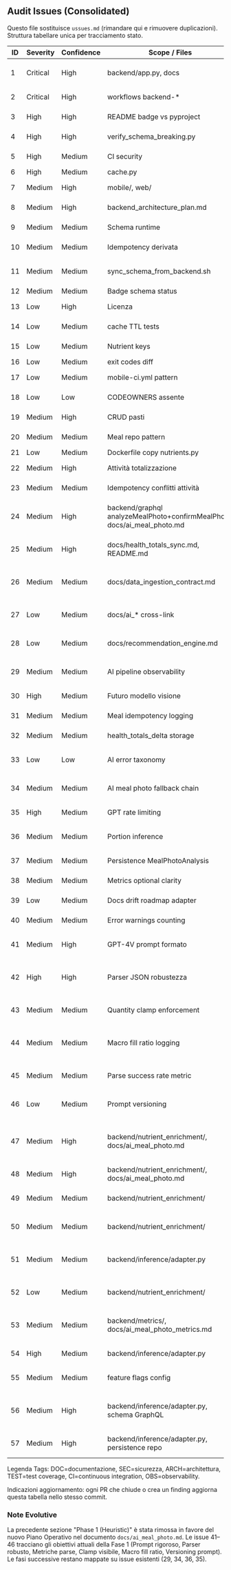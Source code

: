 ## Audit Issues (Consolidated)

Questo file sostituisce `ussues.md` (rimandare qui e rimuovere duplicazioni). Struttura tabellare unica per tracciamento stato.

| ID | Severity | Confidence | Scope / Files | Description | Impact | Remediation | Status | Tags |
|----|----------|------------|---------------|-------------|--------|------------|--------|------|
| 1 | Critical | High | backend/app.py, docs | `logMeal` non esponeva `idempotencyKey` | Idempotenza fragile / duplicati | Aggiunta chiave + doc aggiornata | DONE | DOC |
| 2 | Critical | High | workflows backend-* | Workflow placeholder vuoti | Copertura CI falsa | Popolati pipeline minime | DONE |  |
| 3 | High | High | README badge vs pyproject | Version mismatch | Confusione versioni | Sincronizzazione badge automatica | DONE | DOC |
| 4 | High | High | verify_schema_breaking.py | Diff non semantico | Breaking non rilevati | AST diff + exit codes | DONE |  |
| 5 | High | Medium | CI security | Nessun vulnerability scan | Rischio CVE latenti | Integrare Trivy + pip-audit | TODO | SEC |
| 6 | High | Medium | cache.py | Nessuna metrica iniziale | Difficile tuning | Aggiunta stats + resolver cacheStats | DONE |  |
| 7 | Medium | High | mobile/, web/ | Mancato scaffolding | Onboarding lento | Creare scaffold reali | TODO |  |
| 8 | Medium | High | backend_architecture_plan.md | Doc pipeline non allineata | Governance confusa | Allineata doc | DONE | DOC |
| 9 | Medium | Medium | Schema runtime | Mancanza nutrientSnapshotJson | Refactor futuro oneroso | Campo opzionale introdotto | DONE | DOC |
| 10 | Medium | Medium | Idempotency derivata | Timestamp nella firma | Duplicati potenziali | Escluso timestamp server | DONE |  |
| 11 | Medium | Medium | sync_schema_from_backend.sh | Script placeholder | Falsa percezione sync | Rimuovere o sostituire con schema-sync | TODO |  |
| 12 | Medium | Medium | Badge schema status | Statico non validato | Drift invisibile | Hash + check workflow | DONE | DOC |
| 13 | Low | High | Licenza | Incongruenza README/pyproject | Ambiguità legale | Uniformata licenza Proprietary | DONE | DOC |
| 14 | Low | Medium | cache TTL tests | Expiry non testato | Regressioni TTL invisibili | Aggiungere test scadenze | TODO | TEST |
| 15 | Low | Medium | Nutrient keys | Hard-coded duplicati | Incoerenze estensioni | Centralizzate in constants | DONE |  |
| 16 | Low | Medium | exit codes diff | exit sempre 0 | CI non reagiva | Exit codes implementati | DONE |  |
| 17 | Low | Medium | mobile-ci.yml pattern | Filtri generici root | CI skip dopo scaffold | Aggiornare pattern path | TODO | CI |
| 18 | Low | Low | CODEOWNERS assente | Ownership informale | Review mancanti | Aggiunto CODEOWNERS | DONE | DOC |
| 19 | Medium | High | CRUD pasti | Mancavano update/delete | Funzioni incomplete | Aggiunte mutation CRUD | DONE |  |
| 20 | Medium | Medium | Meal repo pattern | Solo add/list | Estensione complessa | Estesi metodi + test | DONE |  |
| 21 | Low | Medium | Dockerfile copy nutrients.py | File escluso build | Errore runtime | Aggiunto al COPY | DONE |  |
| 22 | Medium | High | Attività totalizzazione | Totali da minute events | Drift / incompletezza | Introdotto syncHealthTotals delta source | DONE | ARCH |
| 23 | Medium | Medium | Idempotency conflitti attività | Approccio differenziato ingest vs sync | Incoerenza flag | Unificata semantica flag (duplicate/conflict/reset) | DONE | ARCH |
| 24 | Medium | High | backend/graphql analyzeMealPhoto+confirmMealPhoto, docs/ai_meal_photo.md | Introdotto stub AI Meal Photo (source=STUB) → evoluto a GPT (source=gpt4v) | Boundary definito ora con adapter reale | DONE | ARCH |
| 25 | Medium | High | docs/health_totals_sync.md, README.md | Estratta doc Health Totals Sync dedicata | Migliora governance e riduce drift | Doc separata con link nel README | DONE | DOC |
| 26 | Medium | Medium | docs/data_ingestion_contract.md | Contratto ingest aggiornato (nutrientSnapshotJson + fallback idempotency) | Evita refactor futuri e duplicati | SDL + sezione idempotenza aggiornate | DONE | DOC |
| 27 | Low | Medium | docs/ai_* cross-link | Mancavano cross-link tra docs AI (pipeline, prompt, stub) | Navigazione scarsa | Aggiunti link reciproci | DONE | DOC |
| 28 | Low | Medium | docs/recommendation_engine.md | Draft non marcato "non-runtime" | Potenziale confusione stato feature | Stato esplicitato (non runtime) | DONE | DOC |
| 29 | Medium | Medium | AI pipeline observability | Assenza tracing strutturato & metriche (latency, fallback usage) | Difficile tuning e debug fasi successive | Introdurre logging strutturato + OpenTelemetry + counters | TODO | ARCH |
| 30 | High | Medium | Futuro modello visione | Mancano rate limiting & cost guard | Rischio costi / abuso | Implementare rate limit per utente/IP + budget giornaliero | TODO | SEC |
| 31 | Medium | Medium | Meal idempotency logging | Nessun evento esplicito su dedupe pasti | Diagnosi dedupe difficile | Log evento con reason=IDEMPOTENT_DUPLICATE | TODO | OBS |
| 32 | Medium | Medium | health_totals_delta storage | Stato solo in-memory | Perdita dati su restart | Persistenza (es. tabella Postgres) + migrazione | TODO | ARCH |
| 33 | Low | Low | AI error taxonomy | Codici errore non definiti (INVALID_IMAGE, PARSE_FALLBACK_USED) | Gestione client incoerente | Enum definito + campi analysisErrors/failureReason esposti + metrics base | DONE | DOC |
| 34 | Medium | Medium | AI meal photo fallback chain | Assente catena multi-adapter (gpt4v→stub) | Mancato degrad graceful | Implementare decision tree + metriche fallback | TODO | ARCH,OBS |
| 35 | High | Medium | GPT rate limiting | Assenza throttling per utente/IP | Rischio costi e abuso | Introdurre token bucket + quota giornaliera | TODO | SEC |
| 36 | Medium | Medium | Portion inference | Stima quantità rudimentale | Nutrienti potenzialmente errati | Introdurre heuristics + test copertura | TODO | ARCH |
| 37 | Medium | Medium | Persistence MealPhotoAnalysis | In-memory volatile | Perdita analisi / audit gap | Persistenza tabellare + migrazione retrocompatibile | TODO | ARCH |
| 38 | Medium | Medium | Metrics optional clarity | Mancata nota optionalità in docs storiche | Interpretazioni fuorvianti | Doc aggiornata + flag stato raccolta | DONE | DOC |
| 39 | Low | Medium | Docs drift roadmap adapter | Roadmap non riflette GPT già attivo | Disallineamento stakeholder | Aggiornata sezione stato corrente | DONE | DOC |
| 40 | Medium | Medium | Error warnings counting | Warning non sempre contati come metriche | Osservabilità parziale | Aggiungere counter dedicato warnings_total | TODO | OBS |
| 41 | Medium | High | GPT-4V prompt formato | Prompt minimale non impone enum unit e struttura rigida | Parse fallimenti potenziali / hallucination | Introdurre prompt v2 con sezione MUST/DO NOT + schema rigido | TODO | ARCH,OBS |
| 42 | High | High | Parser JSON robustezza | Assenza gestione dettagliata errori (missing keys, tipi) | PARSE_EMPTY frequente → fallback e UX peggiorata | Implementare parser con validazioni granulari + error taxonomy mapping | TODO | ARCH |
| 43 | Medium | Medium | Quantity clamp enforcement | Clamp implementato ma non metricato | Assenza visibilità input anomali | Aggiungere counters quantity_clamped_total + log debugId | TODO | OBS |
| 44 | Medium | Medium | Macro fill ratio logging | Nessun tracciamento copertura macro calcolate | Difficile valutare enrichment futuro | Calcolare macro_fill_ratio e log/metric histogram | TODO | OBS |
| 45 | Medium | Medium | Parse success rate metric | Mancano parse_success_total / parse_failed_total | Non misurabile miglioramento Fase 1 | Aggiungere counters + percentuale derivata in dashboard | TODO | OBS |
| 46 | Low | Medium | Prompt versioning | Nessun campo version nel payload | Difficoltà correlare regressioni | Aggiungere promptVersion in raw_json o analysisErrors debugId | TODO | DOC,OBS |
| 47 | Medium | High | backend/nutrient_enrichment/, docs/ai_meal_photo.md | Category profiles assenti (lean_fish, poultry, pasta_cooked, ecc.) | Macro incoerenti e impossibile normalizzare nutrienti | Introdurre modulo category_profiles.py con ≥10 profili documentati | TODO | ARCH,OBS |
| 48 | Medium | High | backend/nutrient_enrichment/, docs/ai_meal_photo.md | Label normalization mancante (regex/token) | Bassa hit rate profili categoria | Implementare normalize_label + test coverage edge cases | TODO | ARCH,TEST |
| 49 | Medium | Medium | backend/nutrient_enrichment/ | Garnish quantity non normalizzata (lemon slice, parsley) | Calorie gonfiate da garnish | Range fisso 5–10g + clamp e metric garnish_clamped_total | TODO | ARCH,OBS |
| 50 | Medium | Medium | backend/nutrient_enrichment/ | Hard constraints macro mancanti (carbs>0 per pesce) | Macro implausibili propagate | Regole categoria: lean_fish & poultry carbs=0 se >2g | TODO | ARCH |
| 51 | Medium | Medium | backend/inference/adapter.py | Macro/calorie consistency check assente | Calories divergenti dai macro → trust errato | Recompute calories se delta>15% + flag calorieCorrected | TODO | ARCH,OBS |
| 52 | Low | Medium | backend/nutrient_enrichment/ | Mancanza campo enrichmentSource | Audit difficile provenienza nutrienti | Aggiungere enum enrichmentSource (heuristic|default|category_profile) | TODO | ARCH,DOC |
| 53 | Medium | Medium | backend/metrics/, docs/ai_meal_photo_metrics.md | Metriche correzioni macro inesistenti | Impossibile misurare efficacia normalization | Aggiungere ai_meal_photo_macro_corrections_total{reason} | TODO | OBS |
| 54 | High | Medium | backend/inference/adapter.py | Nessun whitelist dominio photoUrl | Rischio SSRF / abuse GPT-4V | Validare photoUrl dominio (es. firebase storage) + error code INVALID_IMAGE | TODO | SEC,ARCH |
| 55 | Medium | Medium | feature flags config | Assente feature flag rollout (dry_run→enforce) per normalization | Rollout rischio regressioni | Introdurre flag AI_NORMALIZATION_MODE (off|dry_run|enforce) | TODO | ARCH,OPS |
| 56 | Medium | High | backend/inference/adapter.py, schema GraphQL | Mancanza dishName aggregato | UX meno leggibile / niente label piatto | Estrarre high-level dishName via prompt + esporre campo | TODO | ARCH,UX |
| 57 | Medium | High | backend/inference/adapter.py, persistence repo | photoUrl non persistita in analysis & confirm | Perdita tracciabilità immagine | Aggiungere storage e campo photoUrl in MealPhotoAnalysis | TODO | ARCH,DOC |

Legenda Tags: DOC=documentazione, SEC=sicurezza, ARCH=architettura, TEST=test coverage, CI=continuous integration, OBS=observability.

Indicazioni aggiornamento: ogni PR che chiude o crea un finding aggiorna questa tabella nello stesso commit.

### Note Evolutive
La precedente sezione "Phase 1 (Heuristic)" è stata rimossa in favore del nuovo Piano Operativo nel documento `docs/ai_meal_photo.md`. Le issue 41–46 tracciano gli obiettivi attuali della Fase 1 (Prompt rigoroso, Parser robusto, Metriche parse, Clamp visibile, Macro fill ratio, Versioning prompt). Le fasi successive restano mappate su issue esistenti (29, 34, 36, 35).
